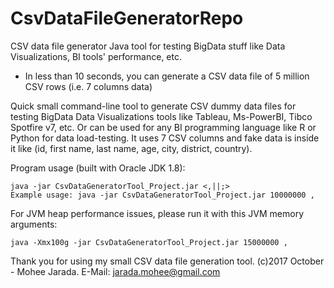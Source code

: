 # CsvDataFileGeneratorRepo
CSV data file generator Java tool for testing BigData stuff like Data Visualizations, BI tools' performance, etc.

* In less than 10 seconds, you can generate a CSV data file of 5 million CSV rows (i.e. 7 columns data)

Quick small command-line tool to generate CSV dummy data files for testing BigData Data Visualizations tools like 
Tableau, Ms-PowerBI, Tibco Spotfire v7, etc. Or can be used for any BI programming language like R or Python for data load-testing.
It uses 7 CSV columns and fake data is inside it like (id, first name, last name, age, city, district, country).

Program usage (built with Oracle JDK 1.8):

    java -jar CsvDataGeneratorTool_Project.jar <,||;> 
    Example usage: java -jar CsvDataGeneratorTool_Project.jar 10000000 ,

For JVM heap performance issues, please run it with this JVM memory arguments:

    java -Xmx100g -jar CsvDataGeneratorTool_Project.jar 15000000 ,

Thank you for using my small CSV data file generation tool. 
(c)2017 October - Mohee Jarada. E-Mail: jarada.mohee@gmail.com

